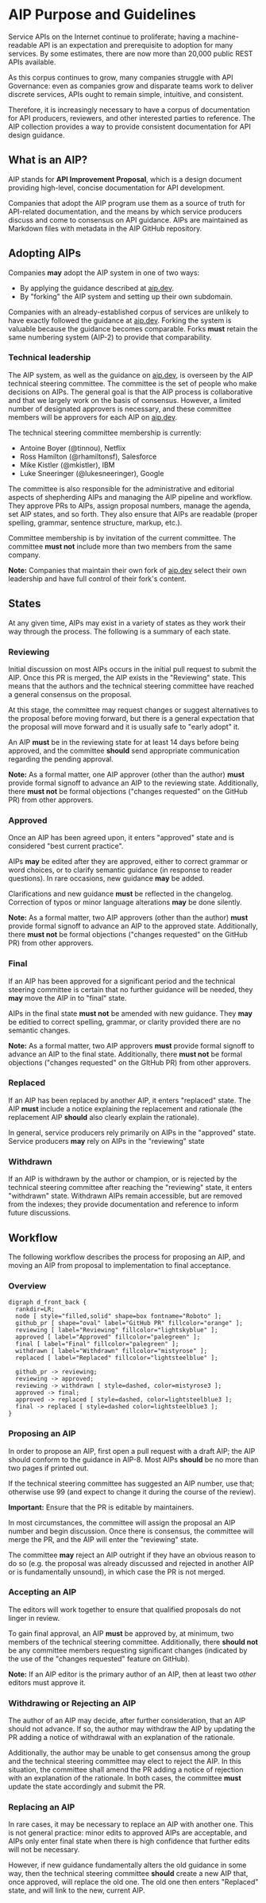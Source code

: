 # AIP Purpose and Guidelines

Service APIs on the Internet continue to proliferate; having a machine-readable
API is an expectation and prerequisite to adoption for many services. By some
estimates, there are now more than 20,000 public REST APIs available.

As this corpus continues to grow, many companies struggle with API Governance:
even as companies grow and disparate teams work to deliver discrete services,
APIs ought to remain simple, intuitive, and consistent.

Therefore, it is increasingly necessary to have a corpus of documentation for
API producers, reviewers, and other interested parties to reference. The AIP
collection provides a way to provide consistent documentation for API design
guidance.

## What is an AIP?

AIP stands for **API Improvement Proposal**, which is a design document
providing high-level, concise documentation for API development.

Companies that adopt the AIP program use them as a source of truth for
API-related documentation, and the means by which service producers discuss and
come to consensus on API guidance. AIPs are maintained as Markdown files with
metadata in the AIP GitHub repository.

## Adopting AIPs

Companies **may** adopt the AIP system in one of two ways:

- By applying the guidance described at [aip.dev][].
- By "forking" the AIP system and setting up their own subdomain.

Companies with an already-established corpus of services are unlikely to have
exactly followed the guidance at [aip.dev][]. Forking the system is valuable
because the guidance becomes comparable. Forks **must** retain the same
numbering system (AIP-2) to provide that comparability.

### Technical leadership

The AIP system, as well as the guidance on [aip.dev][], is overseen by the AIP
technical steering committee. The committee is the set of people who make
decisions on AIPs. The general goal is that the AIP process is collaborative
and that we largely work on the basis of consensus. However, a limited number
of designated approvers is necessary, and these committee members will be
approvers for each AIP on [aip.dev][].

The technical steering committee membership is currently:

- Antoine Boyer (@tinnou), Netflix
- Ross Hamilton (@rhamiltonsf), Salesforce
- Mike Kistler (@mkistler), IBM
- Luke Sneeringer (@lukesneeringer), Google

The committee is also responsible for the administrative and editorial aspects
of shepherding AIPs and managing the AIP pipeline and workflow. They approve
PRs to AIPs, assign proposal numbers, manage the agenda, set AIP states, and so
forth. They also ensure that AIPs are readable (proper spelling, grammar,
sentence structure, markup, etc.).

Committee membership is by invitation of the current committee. The committee
**must not** include more than two members from the same company.

**Note:** Companies that maintain their own fork of [aip.dev][] select their
own leadership and have full control of their fork's content.

## States

At any given time, AIPs may exist in a variety of states as they work their way
through the process. The following is a summary of each state.

### Reviewing

Initial discussion on most AIPs occurs in the initial pull request to submit
the AIP. Once this PR is merged, the AIP exists in the "Reviewing" state. This
means that the authors and the technical steering committee have reached a
general consensus on the proposal.

At this stage, the committee may request changes or suggest alternatives to the
proposal before moving forward, but there is a general expectation that the
proposal will move forward and it is usually safe to "early adopt" it.

An AIP **must** be in the reviewing state for at least 14 days before being
approved, and the committee **should** send appropriate communication regarding
the pending approval.

**Note:** As a formal matter, one AIP approver (other than the author) **must**
provide formal signoff to advance an AIP to the reviewing state. Additionally,
there **must not** be formal objections ("changes requested" on the GitHub PR)
from other approvers.

### Approved

Once an AIP has been agreed upon, it enters "approved" state and is considered
"best current practice".

AIPs **may** be edited after they are approved, either to correct grammar or
word choices, or to clarify semantic guidance (in response to reader
questions). In rare occasions, new guidance **may** be added.

Clarifications and new guidance **must** be reflected in the changelog.
Correction of typos or minor language alterations **may** be done silently.

**Note:** As a formal matter, two AIP approvers (other than the author)
**must** provide formal signoff to advance an AIP to the approved state.
Additionally, there **must not** be formal objections ("changes requested" on
the GitHub PR) from other approvers.

### Final

If an AIP has been approved for a significant period and the technical steering
committee is certain that no further guidance will be needed, they **may** move
the AIP in to "final" state.

AIPs in the final state **must not** be amended with new guidance. They **may**
be editied to correct spelling, grammar, or clarity provided there are no
semantic changes.

**Note:** As a formal matter, two AIP approvers **must** provide formal signoff
to advance an AIP to the final state. Additionally, there **must not** be
formal objections ("changes requested" on the GItHub PR) from other approvers.

### Replaced

If an AIP has been replaced by another AIP, it enters "replaced" state. The AIP
**must** include a notice explaining the replacement and rationale (the
replacement AIP **should** also clearly explain the rationale).

In general, service producers rely primarily on AIPs in the "approved" state.
Service producers **may** rely on AIPs in the "reviewing" state

### Withdrawn

If an AIP is withdrawn by the author or champion, or is rejected by the
technical steering committee after reaching the "reviewing" state, it enters
"withdrawn" state. Withdrawn AIPs remain accessible, but are removed from the
indexes; they provide documentation and reference to inform future discussions.

## Workflow

The following workflow describes the process for proposing an AIP, and moving
an AIP from proposal to implementation to final acceptance.

### Overview

```graphviz
digraph d_front_back {
  rankdir=LR;
  node [ style="filled,solid" shape=box fontname="Roboto" ];
  github_pr [ shape="oval" label="GitHub PR" fillcolor="orange" ];
  reviewing [ label="Reviewing" fillcolor="lightskyblue" ];
  approved [ label="Approved" fillcolor="palegreen" ];
  final [ label="Final" fillcolor="palegreen" ];
  withdrawn [ label="Withdrawn" fillcolor="mistyrose" ];
  replaced [ label="Replaced" fillcolor="lightsteelblue" ];

  github_pr -> reviewing;
  reviewing -> approved;
  reviewing -> withdrawn [ style=dashed, color=mistyrose3 ];
  approved -> final;
  approved -> replaced [ style=dashed, color=lightsteelblue3 ];
  final -> replaced [ style=dashed color=lightsteelblue3 ];
}
```

### Proposing an AIP

In order to propose an AIP, first open a pull request with a draft AIP; the AIP
should conform to the guidance in AIP-8. Most AIPs **should** be no more than
two pages if printed out.

If the technical steering committee has suggested an AIP number, use that;
otherwise use 99 (and expect to change it during the course of the review).

**Important:** Ensure that the PR is editable by maintainers.

In most circumstances, the committee will assign the proposal an AIP number and
begin discussion. Once there is consensus, the committee will merge the PR, and
the AIP will enter the "reviewing" state.

The committee **may** reject an AIP outright if they have an obvious reason to
do so (e.g. the proposal was already discussed and rejected in another AIP or
is fundamentally unsound), in which case the PR is not merged.

### Accepting an AIP

The editors will work together to ensure that qualified proposals do not linger
in review.

To gain final approval, an AIP **must** be approved by, at minimum, two members
of the technical steering committee. Additionally, there **should not** be any
committee members requesting significant changes (indicated by the use of the
"changes requested" feature on GitHub).

**Note:** If an AIP editor is the primary author of an AIP, then at least two
_other_ editors must approve it.

### Withdrawing or Rejecting an AIP

The author of an AIP may decide, after further consideration, that an AIP
should not advance. If so, the author may withdraw the AIP by updating the PR
adding a notice of withdrawal with an explanation of the rationale.

Additionally, the author may be unable to get consensus among the group and the
technical steering committee may elect to reject the AIP. In this situation,
the committee shall amend the PR adding a notice of rejection with an
explanation of the rationale. In both cases, the committee **must** update the
state accordingly and submit the PR.

### Replacing an AIP

In rare cases, it may be necessary to replace an AIP with another one. This is
not general practice: minor edits to approved AIPs are acceptable, and AIPs
only enter final state when there is high confidence that further edits will
not be necessary.

However, if new guidance fundamentally alters the old guidance in some way,
then the technical steering committee **should** create a new AIP that, once
approved, will replace the old one. The old one then enters "Replaced" state,
and will link to the new, current AIP.

[aip.dev]: https://aip.dev/

